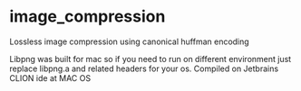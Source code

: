 # image_compression
Lossless image compression using canonical huffman encoding

Libpng was built for mac so if you need to run on different environment just replace libpng.a and related headers for your os.
Compiled on Jetbrains CLION ide at MAC OS
